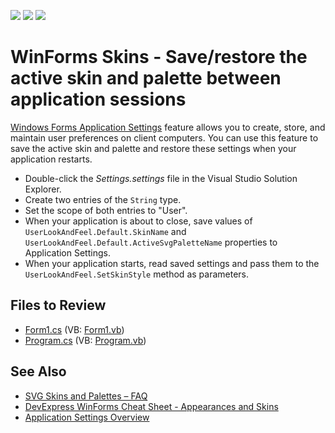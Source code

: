 <!-- default badges list -->
![](https://img.shields.io/endpoint?url=https://codecentral.devexpress.com/api/v1/VersionRange/128622187/17.2.4%2B)
[![](https://img.shields.io/badge/Open_in_DevExpress_Support_Center-FF7200?style=flat-square&logo=DevExpress&logoColor=white)](https://supportcenter.devexpress.com/ticket/details/T581395)
[![](https://img.shields.io/badge/📖_How_to_use_DevExpress_Examples-e9f6fc?style=flat-square)](https://docs.devexpress.com/GeneralInformation/403183)
<!-- default badges end -->

# WinForms Skins - Save/restore the active skin and palette between application sessions 

[Windows Forms Application Settings](https://docs.microsoft.com/en-us/dotnet/desktop/winforms/advanced/application-settings-for-windows-forms?view=netframeworkdesktop-4.8) feature allows you to create, store, and maintain user preferences on client computers. You can use this feature to save the active skin and palette and restore these settings when your application restarts.

* Double-click the *Settings.settings* file in the Visual Studio Solution Explorer.
* Create two entries of the `String` type.
* Set the scope of both entries to "User".
* When your application is about to close, save values of `UserLookAndFeel.Default.SkinName` and `UserLookAndFeel.Default.ActiveSvgPaletteName` properties to Application Settings.
* When your application starts, read saved settings and pass them to the `UserLookAndFeel.SetSkinStyle` method as parameters.

## Files to Review

* [Form1.cs](./CS/DXApplication1/Form1.cs) (VB: [Form1.vb](./VB/DXApplication1/Form1.vb))
* [Program.cs](./CS/DXApplication1/Program.cs) (VB: [Program.vb](./VB/DXApplication1/Program.vb))


## See Also

* [SVG Skins and Palettes – FAQ](https://supportcenter.devexpress.com/ticket/details/t578454/svg-skins-and-palettes-faq")
* [DevExpress WinForms Cheat Sheet - Appearances and Skins](https://supportcenter.devexpress.com/ticket/details/t904174/devexpress-winforms-cheat-sheet-appearances-and-skins)
* [Application Settings Overview](https://learn.microsoft.com/en-us/dotnet/desktop/winforms/advanced/application-settings-overview?view=netframeworkdesktop-4.8)


